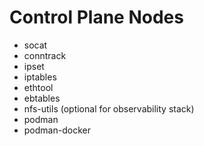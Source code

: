 # Control Plane Nodes
 - socat
 - conntrack
 - ipset
 - iptables
 - ethtool
 - ebtables
 - nfs-utils (optional for observability stack)
 - podman
 - podman-docker
